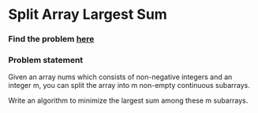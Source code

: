 # Split Array Largest Sum

### Find the problem [here](https://leetcode.com/problems/split-array-largest-sum/) 

### Problem statement
Given an array nums which consists of non-negative integers and an integer m, you can split the array into m non-empty continuous subarrays.

Write an algorithm to minimize the largest sum among these m subarrays.
